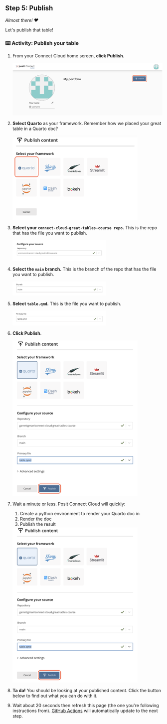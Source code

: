 <!--
  <<< Author notes: Step 5 >>>
  Start this step by acknowledging the previous step.
  Define terms and link to docs.github.com.
  TBD-step-5-notes.
-->

## Step 5: Publish

_Almost there! :heart:_

Let's publish that table!

### :keyboard: Activity: Publish your table

1. From your Connect Cloud home screen, **click Publish.**

   <img src="/images/publish.png" width="600"/>

2. **Select Quarto** as your framework. Remember how we placed your great table in a Quarto doc?

   <img src="/images/framework.png" width="400"/>

3. **Select your `connect-cloud-great-tables-course repo`.** This is the repo that has the file you want to publish.

   <img src="/images/repo.png" width="300"/>

4. **Select the `main` branch.** This is the branch of the repo that has the file you want to publish.

   <img src="/images/branch.png" width="300"/>

5. **Select `table.qmd`.** This is the file you want to publish.

   <img src="/images/file.png" width="300"/>

6. **Click Publish**.

   <img src="/images/publish-2.png" width="400"/>

7. Wait a minute or less. Posit Connect Cloud will quickly:

    1. Create a python environment to render your Quarto doc in
    2. Render the doc
    3. Publish the result 

   <img src="/images/publish-2.png" width="400"/>

8. **Ta da!** You should be looking at your published content. Click the button below to find out what you can do with it.
   
9. Wait about 20 seconds then refresh this page (the one you're following instructions from). [GitHub Actions](https://docs.github.com/en/actions) will automatically update to the next step.
